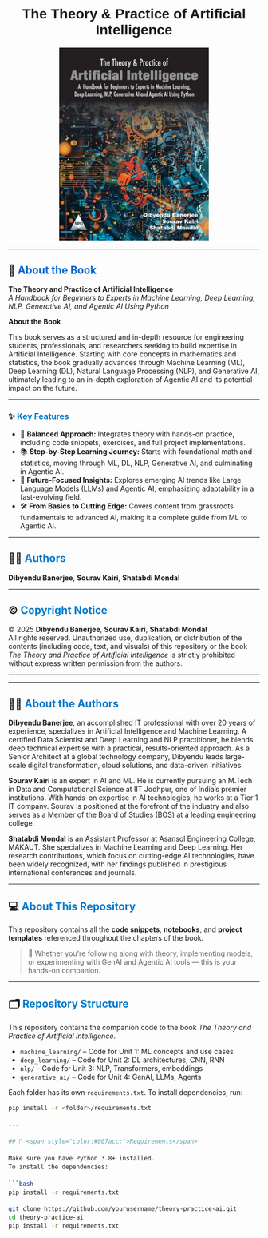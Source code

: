 <h1 align="center" style="font-family:Arial; color:#1a1a1a;">
  The Theory & Practice of Artificial Intelligence
</h1>

<p align="center">
  <img src="./9789368089469.jpg" alt="Book Cover" width="300"/>
</p>

---

## 📘 <span style="color:#0066cc;">About the Book</span>

**The Theory and Practice of Artificial Intelligence**  
*A Handbook for Beginners to Experts in Machine Learning, Deep Learning, NLP, Generative AI, and Agentic AI Using Python*

**About the Book**

This book serves as a structured and in-depth resource for engineering students, professionals, and researchers seeking to build expertise in Artificial Intelligence. Starting with core concepts in mathematics and statistics, the book gradually advances through Machine Learning (ML), Deep Learning (DL), Natural Language Processing (NLP), and Generative AI, ultimately leading to an in-depth exploration of Agentic AI and its potential impact on the future.

---


### ✨ <span style="color:#007acc;">Key Features</span>

- 🧠 **Balanced Approach:** Integrates theory with hands-on practice, including code snippets, exercises, and full project implementations.  
- 📚 **Step-by-Step Learning Journey:** Starts with foundational math and statistics, moving through ML, DL, NLP, Generative AI, and culminating in Agentic AI.  
- 🚀 **Future-Focused Insights:** Explores emerging AI trends like Large Language Models (LLMs) and Agentic AI, emphasizing adaptability in a fast-evolving field.  
- 🛠️ **From Basics to Cutting Edge:** Covers content from grassroots fundamentals to advanced AI, making it a complete guide from ML to Agentic AI.

---

## 👨‍💻 <span style="color:#007acc;">Authors</span>

**Dibyendu Banerjee**, **Sourav Kairi**, **Shatabdi Mondal**

---
## ©️ <span style="color:#007acc;">Copyright Notice</span>

© 2025 **Dibyendu Banerjee**, **Sourav Kairi**, **Shatabdi Mondal**  
All rights reserved.
Unauthorized use, duplication, or distribution of the contents (including code, text, and visuals) of this repository or the book _The Theory and Practice of Artificial Intelligence_ is strictly prohibited without express written permission from the authors.

---

---

## 👩‍🏫 <span style="color:#007acc;">About the Authors</span>

**Dibyendu Banerjee**, an accomplished IT professional with over 20 years of experience, specializes in Artificial Intelligence and Machine Learning. A certified Data Scientist and Deep Learning and NLP practitioner, he blends deep technical expertise with a practical, results-oriented approach. As a Senior Architect at a global technology company, Dibyendu leads large-scale digital transformation, cloud solutions, and data-driven initiatives.

**Sourav Kairi** is an expert in AI and ML. He is currently pursuing an M.Tech in Data and Computational Science at IIT Jodhpur, one of India’s premier institutions. With hands-on expertise in AI technologies, he works at a Tier 1 IT company. Sourav is positioned at the forefront of the industry and also serves as a Member of the Board of Studies (BOS) at a leading engineering college.

**Shatabdi Mondal** is an Assistant Professor at Asansol Engineering College, MAKAUT. She specializes in Machine Learning and Deep Learning. Her research contributions, which focus on cutting-edge AI technologies, have been widely recognized, with her findings published in prestigious international conferences and journals.

---

## 💻 <span style="color:#007acc;">About This Repository</span>

This repository contains all the **code snippets**, **notebooks**, and **project templates** referenced throughout the chapters of the book.

> 🧩 Whether you're following along with theory, implementing models, or experimenting with GenAI and Agentic AI tools — this is your hands-on companion.

---

## 🗂️ <span style="color:#007acc;">Repository Structure</span>

This repository contains the companion code to the book *The Theory and Practice of Artificial Intelligence*.

- `machine_learning/` – Code for Unit 1: ML concepts and use cases  
- `deep_learning/` – Code for Unit 2: DL architectures, CNN, RNN  
- `nlp/` – Code for Unit 3: NLP, Transformers, embeddings  
- `generative_ai/` – Code for Unit 4: GenAI, LLMs, Agents

Each folder has its own `requirements.txt`. To install dependencies, run:

```bash
pip install -r <folder>/requirements.txt

---

## 🔧 <span style="color:#007acc;">Requirements</span>

Make sure you have Python 3.8+ installed.  
To install the dependencies:

```bash
pip install -r requirements.txt

git clone https://github.com/yourusername/theory-practice-ai.git
cd theory-practice-ai
pip install -r requirements.txt


